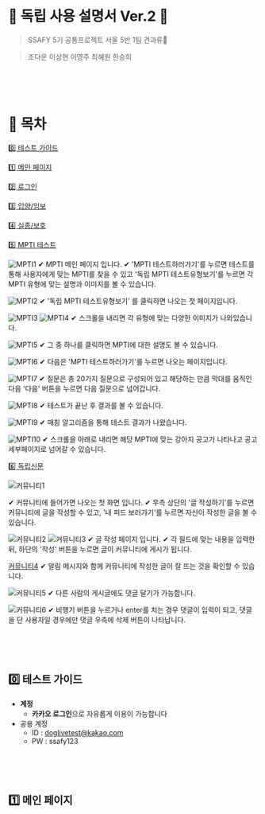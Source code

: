 # 💌 독립 사용 설명서 Ver.2 💌

> SSAFY 5기 공통프로젝트 서울 5반 1팀 견과류🥜

> 조다운 이상현 이영주 최혜원 한승희

<br><br><br>

# 📖  목차

[0️⃣ 테스트 가이드](#-테스트-가이드)

[1️⃣ 메인 페이지](#-메인-페이지)

[2️⃣ 로그인](#-로그인)

[3️⃣ 입양/임보](#-입양/임보) 

[4️⃣ 실종/보호](#-실종/보호) 

[5️⃣ MPTI 테스트](#-MPTI-테스트)

![MPTI1](/uploads/460c711cd88798c072942450d3506d21/MPTI1.png)
✔ MPTI 메인 페이지 입니다.
✔ 'MPTI 테스트하러가기'를 누르면 테스트를 통해 사용자에게 맞는 MPTI를 찾을 수 있고 '독립 MPTI 테스트유형보기'를 누르면 각 MPTI 유형에 맞는 설명과 이미지를 볼 수 있습니다.

![MPTI2](/uploads/5cb93c5cd70ceb53760e0c296b7583cd/MPTI2.png)
✔ '독립 MPTI 테스트유형보기' 를 클릭하면 나오는 첫 페이지입니다.

![MPTI3](/uploads/a8aa5a446cf6da990e630d1c737acc5c/MPTI3.png)
![MPTI4](/uploads/d6438afcf6d16ccdfc6e6e07186d8877/MPTI4.png)
✔ 스크롤을 내리면 각 유형에 맞는 다양한 이미지가 나와있습니다.

![MPTI5](/uploads/1b634c32ab02ee1694cff6fdc929d5b7/MPTI5.png)
✔ 그 중 하나를 클릭하면 MPTI에 대한 설명도 볼 수 있습니다.


![MPTI6](/uploads/4d26b9dce3d75574e435071eb5311ed4/MPTI6.png)
✔ 다음은 'MPTI 테스트하러가기'를 누르면 나오는 페이지입니다.


![MPTI7](/uploads/9f9ed8b15acd4d6105a9c8b0908cb3e4/MPTI7.png)
✔ 질문은 총 20가지 질문으로 구성되어 있고 해당하는 만큼 막대를 움직인다음 '다음' 버튼을 누르면 다음 질문으로 넘어갑니다.


![MPTI8](/uploads/2dbe7545aeec1143217eaa457821bdd4/MPTI8.png)
✔ 테스트가 끝난 후 결과를 볼 수 있습니다.

![MPTI9](/uploads/15930e6cacdb86b4e9375b9a2547c761/MPTI9.png)
✔ 매칭 알고리즘을 통해 테스트 결과가 나왔습니다.

![MPTI10](/uploads/8d592fd1c5ef81ea4b4063fe6f709ed2/MPTI10.png)
✔ 스크롤을 아래로 내리면 해당 MPTI에 맞는 강아지 공고가 나타나고 공고 세부페이지로 넘어갈 수 있습니다.


[6️⃣ 독립신문](#독립신문)

![커뮤니티1](/uploads/2ac4587181f3198c6b9feef085137538/커뮤니티1.png)

✔ 커뮤니티에 들어가면 나오는 첫 화면 입니다.
✔ 우측 상단의 '글 작성하기'를 누르면 커뮤니티에 글을 작성할 수 있고, '내 피드 보러가기'를 누르면 자신이 작성한 글을 볼 수 있습니다.

![커뮤니티2](/uploads/0e30c76984225dc9bce2137aa7648c81/커뮤니티2.png)
![커뮤니티3](/uploads/43e33b01070fbd1712753b79f6e424b5/커뮤니티3.png)
✔ 글 작성 페이지 입니다.
✔ 각 필드에 맞는 내용을 입력한 뒤, 하단의 '작성' 버튼을 누르면 글이 커뮤니티에 게시가 됩니다.

[커뮤니티4](/uploads/04007ae9d59cf45c2db50f3049ed514e/커뮤니티4.png)
✔ 알림 메시지와 함께 커뮤니티에 작성한 글이 잘 뜨는 것을 확인할 수 있습니다.

![커뮤니티5](/uploads/4b9539e835533487e70d671049a44c9e/커뮤니티5.png)
✔ 다른 사람의 게시글에도 댓글 달기가 가능합니다.

![커뮤니티6](/uploads/bef5c14f3b651106ba2a953e48be2c30/커뮤니티6.png)
✔ 비행기 버튼을 누르거나 enter를 치는 경우 댓글이 입력이 되고, 댓글을 단 사용자일 경우에만 댓글 우측에 삭제 버튼이 나타납니다.


<br><br><br>

## 0️⃣ 테스트 가이드

- **계정**
    - **카카오 로그인**으로 자유롭게 이용이 가능합니다
- 공용 계정
    - ID : doglivetest@kakao.com
    - PW : ssafy123


 <br><br><br>   

## 1️⃣ 메인 페이지

